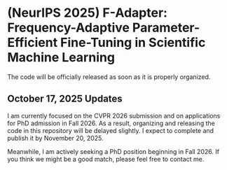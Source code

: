 # (NeurIPS 2025) F-Adapter: Frequency-Adaptive Parameter-Efficient Fine-Tuning in Scientific Machine Learning

The code will be officially released as soon as it is properly organized.


## October 17, 2025 Updates 
I am currently focused on the CVPR 2026 submission and on applications for PhD admission in Fall 2026. As a result, organizing and releasing the code in this repository will be delayed slightly. I expect to complete and publish it by November 20, 2025.

Meanwhile, I am actively seeking a PhD position beginning in Fall 2026. If you think we might be a good match, please feel free to contact me.
